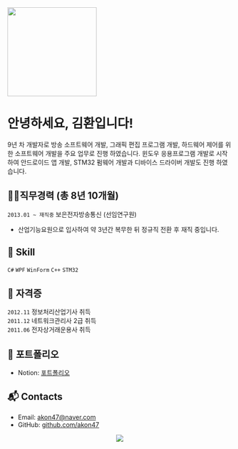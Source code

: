 <img src="https://user-images.githubusercontent.com/49547202/129684442-17ddf134-0667-4fcc-a342-d2917112c1d5.png" width="200" />

# 안녕하세요, 김환입니다!
9년 차 개발자로 방송 소프트웨어 개발, 그래픽 편집 프로그램 개발, 하드웨어 제어를 위한 소프트웨어 개발을 주요 업무로 진행 하였습니다. 윈도우 응용프로그램 개발로 시작하여 안드로이드 앱 개발, STM32 펌웨어 개발과 디바이스 드라이버 개발도 진행 하였습니다.

## 👩‍💻직무경력 (총 8년 10개월)
`2013.01 ~ 재직중` 보은전자방송통신 (선임연구원)
- 산업기능요원으로 입사하여 약 3년간 복무한 뒤 정규직 전환 후 재직 중입니다.

## 📝 Skill
`C#` `WPF` `WinForm` `C++` `STM32`

## 🧾 자격증
`2012.11` 정보처리산업기사 취득   
`2011.12` 네트워크관리사 2급 취득   
`2011.06` 전자상거래운용사 취득

## 📰 포트폴리오
- Notion: [포트폴리오](https://kimhwan.notion.site/97c8c834bcc5414984cce39d26d3c9f2)

## 📬 Contacts
- Email: akon47@naver.com
- GitHub: [github.com/akon47](https://github.com/akon47)

<div align=center>
  <a href="https://kimhwan.kr/counter.svg?key=akon47-resume">
    <img src="https://kimhwan.kr/counter.svg?key=akon47-resume"/>
  </a>
</div>
